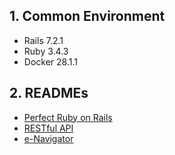 ## 1. Common Environment

- Rails 7.2.1
- Ruby 3.4.3
- Docker 28.1.1

## 2. READMEs

- [Perfect Ruby on Rails](./perfect-ruby-on-rails/README.md)
- [RESTful API](./restful-api/README.md)
- [e-Navigator](./e-navigator/README.md)

